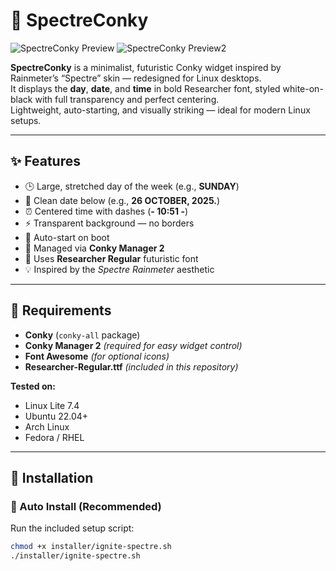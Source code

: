 # 🌌 SpectreConky

![SpectreConky Preview](https://i.ibb.co/WpjR6Lp6/Screenshot-2025-10-26-15-45-02.png)
![SpectreConky Preview2](https://i.ibb.co/CKC7sD1B/Screenshot-2025-10-26-16-58-17.png)

**SpectreConky** is a minimalist, futuristic Conky widget inspired by Rainmeter’s “Spectre” skin — redesigned for Linux desktops.  
It displays the **day**, **date**, and **time** in bold Researcher font, styled white-on-black with full transparency and perfect centering.  
Lightweight, auto-starting, and visually striking — ideal for modern Linux setups.

---

## ✨ Features

- 🕒 Large, stretched day of the week (e.g., **SUNDAY**)
- 📅 Clean date below (e.g., **26 OCTOBER, 2025.**)
- ⏰ Centered time with dashes (**- 10:51 -**)
- ⚡ Transparent background — no borders
- 💾 Auto-start on boot
- 🧠 Managed via **Conky Manager 2**
- 🧩 Uses **Researcher Regular** futuristic font
- 💡 Inspired by the *Spectre Rainmeter* aesthetic

---

## 🧰 Requirements

- **Conky** (`conky-all` package)
- **Conky Manager 2** *(required for easy widget control)*
- **Font Awesome** *(for optional icons)*
- **Researcher-Regular.ttf** *(included in this repository)*

**Tested on:**
- Linux Lite 7.4
- Ubuntu 22.04+
- Arch Linux
- Fedora / RHEL

---

## 🚀 Installation

### 🔧 Auto Install (Recommended)

Run the included setup script:

```bash
chmod +x installer/ignite-spectre.sh
./installer/ignite-spectre.sh
